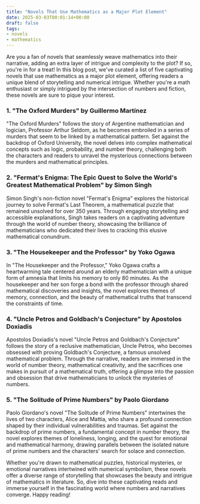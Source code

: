 ```yaml
---
title: "Novels That Use Mathematics as a Major Plot Element"
date: 2025-03-03T00:01:14+00:00
draft: false
tags:
- novels
- mathematics
---
```


Are you a fan of novels that seamlessly weave mathematics into their narrative, adding an extra layer of intrigue and complexity to the plot? If so, you're in for a treat! In this blog post, we've curated a list of five captivating novels that use mathematics as a major plot element, offering readers a unique blend of storytelling and numerical intrigue. Whether you're a math enthusiast or simply intrigued by the intersection of numbers and fiction, these novels are sure to pique your interest.

### 1. "The Oxford Murders" by Guillermo Martínez

"The Oxford Murders" follows the story of Argentine mathematician and logician, Professor Arthur Seldom, as he becomes embroiled in a series of murders that seem to be linked by a mathematical pattern. Set against the backdrop of Oxford University, the novel delves into complex mathematical concepts such as logic, probability, and number theory, challenging both the characters and readers to unravel the mysterious connections between the murders and mathematical principles.

### 2. "Fermat's Enigma: The Epic Quest to Solve the World's Greatest Mathematical Problem" by Simon Singh

Simon Singh's non-fiction novel "Fermat's Enigma" explores the historical journey to solve Fermat's Last Theorem, a mathematical puzzle that remained unsolved for over 350 years. Through engaging storytelling and accessible explanations, Singh takes readers on a captivating adventure through the world of number theory, showcasing the brilliance of mathematicians who dedicated their lives to cracking this elusive mathematical conundrum.

### 3. "The Housekeeper and the Professor" by Yoko Ogawa

In "The Housekeeper and the Professor," Yoko Ogawa crafts a heartwarming tale centered around an elderly mathematician with a unique form of amnesia that limits his memory to only 80 minutes. As the housekeeper and her son forge a bond with the professor through shared mathematical discoveries and insights, the novel explores themes of memory, connection, and the beauty of mathematical truths that transcend the constraints of time.

### 4. "Uncle Petros and Goldbach's Conjecture" by Apostolos Doxiadis

Apostolos Doxiadis's novel "Uncle Petros and Goldbach's Conjecture" follows the story of a reclusive mathematician, Uncle Petros, who becomes obsessed with proving Goldbach's Conjecture, a famous unsolved mathematical problem. Through the narrative, readers are immersed in the world of number theory, mathematical creativity, and the sacrifices one makes in pursuit of a mathematical truth, offering a glimpse into the passion and obsession that drive mathematicians to unlock the mysteries of numbers.

### 5. "The Solitude of Prime Numbers" by Paolo Giordano

Paolo Giordano's novel "The Solitude of Prime Numbers" intertwines the lives of two characters, Alice and Mattia, who share a profound connection shaped by their individual vulnerabilities and traumas. Set against the backdrop of prime numbers, a fundamental concept in number theory, the novel explores themes of loneliness, longing, and the quest for emotional and mathematical harmony, drawing parallels between the isolated nature of prime numbers and the characters' search for solace and connection.

Whether you're drawn to mathematical puzzles, historical mysteries, or emotional narratives intertwined with numerical symbolism, these novels offer a diverse range of storytelling that showcases the beauty and intrigue of mathematics in literature. So, dive into these captivating reads and immerse yourself in the fascinating world where numbers and narratives converge. Happy reading!